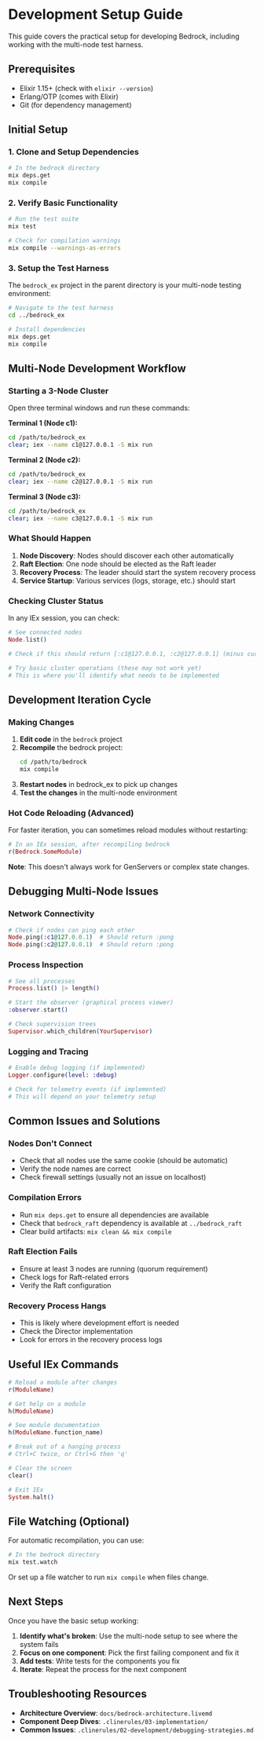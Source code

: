 # Development Setup Guide

This guide covers the practical setup for developing Bedrock, including working with the multi-node test harness.

## Prerequisites

- Elixir 1.15+ (check with `elixir --version`)
- Erlang/OTP (comes with Elixir)
- Git (for dependency management)

## Initial Setup

### 1. Clone and Setup Dependencies

```bash
# In the bedrock directory
mix deps.get
mix compile
```

### 2. Verify Basic Functionality

```bash
# Run the test suite
mix test

# Check for compilation warnings
mix compile --warnings-as-errors
```

### 3. Setup the Test Harness

The `bedrock_ex` project in the parent directory is your multi-node testing environment:

```bash
# Navigate to the test harness
cd ../bedrock_ex

# Install dependencies
mix deps.get
mix compile
```

## Multi-Node Development Workflow

### Starting a 3-Node Cluster

Open three terminal windows and run these commands:

**Terminal 1 (Node c1):**
```bash
cd /path/to/bedrock_ex
clear; iex --name c1@127.0.0.1 -S mix run
```

**Terminal 2 (Node c2):**
```bash
cd /path/to/bedrock_ex  
clear; iex --name c2@127.0.0.1 -S mix run
```

**Terminal 3 (Node c3):**
```bash
cd /path/to/bedrock_ex
clear; iex --name c3@127.0.0.1 -S mix run
```

### What Should Happen

1. **Node Discovery**: Nodes should discover each other automatically
2. **Raft Election**: One node should be elected as the Raft leader
3. **Recovery Process**: The leader should start the system recovery process
4. **Service Startup**: Various services (logs, storage, etc.) should start

### Checking Cluster Status

In any IEx session, you can check:

```elixir
# See connected nodes
Node.list()

# Check if this should return [:c1@127.0.0.1, :c2@127.0.0.1] (minus current node)

# Try basic cluster operations (these may not work yet)
# This is where you'll identify what needs to be implemented
```

## Development Iteration Cycle

### Making Changes

1. **Edit code** in the `bedrock` project
2. **Recompile** the bedrock project:
   ```bash
   cd /path/to/bedrock
   mix compile
   ```
3. **Restart nodes** in bedrock_ex to pick up changes
4. **Test the changes** in the multi-node environment

### Hot Code Reloading (Advanced)

For faster iteration, you can sometimes reload modules without restarting:

```elixir
# In an IEx session, after recompiling bedrock
r(Bedrock.SomeModule)
```

**Note**: This doesn't always work for GenServers or complex state changes.

## Debugging Multi-Node Issues

### Network Connectivity

```elixir
# Check if nodes can ping each other
Node.ping(:c1@127.0.0.1)  # Should return :pong
Node.ping(:c2@127.0.0.1)  # Should return :pong
```

### Process Inspection

```elixir
# See all processes
Process.list() |> length()

# Start the observer (graphical process viewer)
:observer.start()

# Check supervision trees
Supervisor.which_children(YourSupervisor)
```

### Logging and Tracing

```elixir
# Enable debug logging (if implemented)
Logger.configure(level: :debug)

# Check for telemetry events (if implemented)
# This will depend on your telemetry setup
```

## Common Issues and Solutions

### Nodes Don't Connect
- Check that all nodes use the same cookie (should be automatic)
- Verify the node names are correct
- Check firewall settings (usually not an issue on localhost)

### Compilation Errors
- Run `mix deps.get` to ensure all dependencies are available
- Check that `bedrock_raft` dependency is available at `../bedrock_raft`
- Clear build artifacts: `mix clean && mix compile`

### Raft Election Fails
- Ensure at least 3 nodes are running (quorum requirement)
- Check logs for Raft-related errors
- Verify the Raft configuration

### Recovery Process Hangs
- This is likely where development effort is needed
- Check the Director implementation
- Look for errors in the recovery process logs

## Useful IEx Commands

```elixir
# Reload a module after changes
r(ModuleName)

# Get help on a module
h(ModuleName)

# See module documentation
h(ModuleName.function_name)

# Break out of a hanging process
# Ctrl+C twice, or Ctrl+G then 'q'

# Clear the screen
clear()

# Exit IEx
System.halt()
```

## File Watching (Optional)

For automatic recompilation, you can use:

```bash
# In the bedrock directory
mix test.watch
```

Or set up a file watcher to run `mix compile` when files change.

## Next Steps

Once you have the basic setup working:

1. **Identify what's broken**: Use the multi-node setup to see where the system fails
2. **Focus on one component**: Pick the first failing component and fix it
3. **Add tests**: Write tests for the components you fix
4. **Iterate**: Repeat the process for the next component

## Troubleshooting Resources

- **Architecture Overview**: `docs/bedrock-architecture.livemd`
- **Component Deep Dives**: `.clinerules/03-implementation/`
- **Common Issues**: `.clinerules/02-development/debugging-strategies.md`
